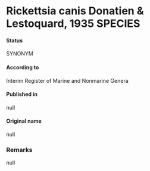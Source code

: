 # Rickettsia canis Donatien & Lestoquard, 1935 SPECIES

#### Status
SYNONYM

#### According to
Interim Register of Marine and Nonmarine Genera

#### Published in
null

#### Original name
null

### Remarks
null